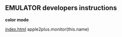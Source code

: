 ## EMULATOR developers instructions

**color mode**

[index.html](/index.html)
apple2plus.monitor(this.name)


